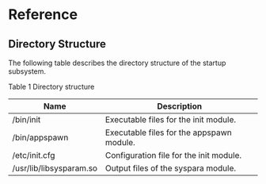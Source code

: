 # Reference


## Directory Structure

The following table describes the directory structure of the startup subsystem.

  Table 1 Directory structure

| **Name**| **Description**| 
| -------- | -------- |
| /bin/init | Executable files for the init module.| 
| /bin/appspawn | Executable files for the appspawn module.| 
| /etc/init.cfg | Configuration file for the init module.| 
| /usr/lib/libsysparam.so | Output files of the syspara module.| 
